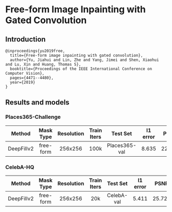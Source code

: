 # Free-form Image Inpainting with Gated Convolution

## Introduction

```
@inproceedings{yu2019free,
  title={Free-form image inpainting with gated convolution},
  author={Yu, Jiahui and Lin, Zhe and Yang, Jimei and Shen, Xiaohui and Lu, Xin and Huang, Thomas S},
  booktitle={Proceedings of the IEEE International Conference on Computer Vision},
  pages={4471--4480},
  year={2019}
}
```

## Results and models
### Places365-Challenge
|   Method   | Mask Type | Resolution | Train Iters |   Test Set    | l1 error |  PSNR  | SSIM  |                                                                                                                                                    Download                                                                                                                                                     |
| :--------: | :-------: | :--------: | :---------: | :-----------: | :------: | :----: | :---: | :-------------------------------------------------------------------------------------------------------------------------------------------------------------------------------------------------------------------------------------------------------------------------------------------------------------: |
| DeepFillv2 | free-form |  256x256   |    100k     | Places365-val |  8.635   | 22.398 | 0.815 | [model](https://open-mmlab.s3.ap-northeast-2.amazonaws.com/mmediting/v0.1/inpainting/deepfillv2/deepfillv2_256x256_8x2_places_20200619-10d15793.pth) \| [log](https://open-mmlab.s3.ap-northeast-2.amazonaws.com/mmediting/v0.1/inpainting/deepfillv2/deepfillv2_256x256_8x2_places_20200619-10d15793.log.json) |


### CelebA-HQ
|   Method   | Mask Type | Resolution | Train Iters |  Test Set  | l1 error |  PSNR  | SSIM  |                                                                                                                                                    Download                                                                                                                                                     |
| :--------: | :-------: | :--------: | :---------: | :--------: | :------: | :----: | :---: | :-------------------------------------------------------------------------------------------------------------------------------------------------------------------------------------------------------------------------------------------------------------------------------------------------------------: |
| DeepFillv2 | free-form |  256x256   |     20k     | CelebA-val |  5.411   | 25.721 | 0.871 | [model](https://open-mmlab.s3.ap-northeast-2.amazonaws.com/mmediting/v0.1/inpainting/deepfillv2/deepfillv2_256x256_8x2_celeba_20200619-c96e5f12.pth) \| [log](https://open-mmlab.s3.ap-northeast-2.amazonaws.com/mmediting/v0.1/inpainting/deepfillv2/deepfillv2_256x256_8x2_celeba_20200619-c96e5f12.log.json) |
